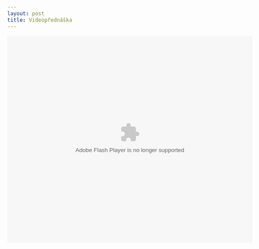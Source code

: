 ```yaml
---
layout: post
title: Videopřednáška
---
```


<embed id="irfplayer" type="application/x-shockwave-flash" width="568" height="480" src="http://santorini.ir-facility.org/irfplayer1.swf" name="irfplayer" bgcolor="#ffffff" quality="high" allowscriptaccess="always" align="left" flashvars="irfVid=IRFS2007/32_jarvelin"> </embed>
